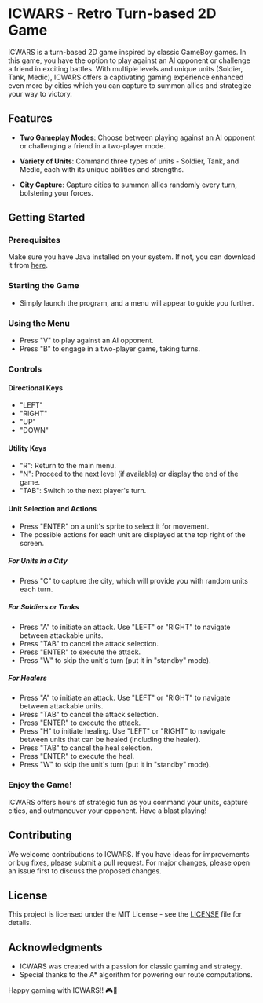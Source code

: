 # ICWARS - Retro Turn-based 2D Game

ICWARS is a turn-based 2D game inspired by classic GameBoy games. In this game, you have the option to play against an AI opponent or challenge a friend in exciting battles. With multiple levels and unique units (Soldier, Tank, Medic), ICWARS offers a captivating gaming experience enhanced even more by cities which you can capture to summon allies and strategize your way to victory.

## Features

- **Two Gameplay Modes**: Choose between playing against an AI opponent or challenging a friend in a two-player mode.

- **Variety of Units**: Command three types of units - Soldier, Tank, and Medic, each with its unique abilities and strengths.

- **City Capture**: Capture cities to summon allies randomly every turn, bolstering your forces.

## Getting Started

### Prerequisites

Make sure you have Java installed on your system. If not, you can download it from [here](https://www.oracle.com/java/technologies/javase-downloads.html).

### Starting the Game

- Simply launch the program, and a menu will appear to guide you further.

### Using the Menu

- Press "V" to play against an AI opponent.
- Press "B" to engage in a two-player game, taking turns.

### Controls

#### Directional Keys

- "LEFT"
- "RIGHT"
- "UP"
- "DOWN"

#### Utility Keys

- "R": Return to the main menu.
- "N": Proceed to the next level (if available) or display the end of the game.
- "TAB": Switch to the next player's turn.

#### Unit Selection and Actions

- Press "ENTER" on a unit's sprite to select it for movement.
- The possible actions for each unit are displayed at the top right of the screen.

##### For Units in a City

- Press "C" to capture the city, which will provide you with random units each turn.

##### For Soldiers or Tanks

- Press "A" to initiate an attack. Use "LEFT" or "RIGHT" to navigate between attackable units.
- Press "TAB" to cancel the attack selection.
- Press "ENTER" to execute the attack.
- Press "W" to skip the unit's turn (put it in "standby" mode).

##### For Healers

- Press "A" to initiate an attack. Use "LEFT" or "RIGHT" to navigate between attackable units.
- Press "TAB" to cancel the attack selection.
- Press "ENTER" to execute the attack.
- Press "H" to initiate healing. Use "LEFT" or "RIGHT" to navigate between units that can be healed (including the healer).
- Press "TAB" to cancel the heal selection.
- Press "ENTER" to execute the heal.
- Press "W" to skip the unit's turn (put it in "standby" mode).

### Enjoy the Game!

ICWARS offers hours of strategic fun as you command your units, capture cities, and outmaneuver your opponent. Have a blast playing!

## Contributing

We welcome contributions to ICWARS. If you have ideas for improvements or bug fixes, please submit a pull request. For major changes, please open an issue first to discuss the proposed changes.

## License

This project is licensed under the MIT License - see the [LICENSE](LICENSE) file for details.

## Acknowledgments

- ICWARS was created with a passion for classic gaming and strategy.
- Special thanks to the A* algorithm for powering our route computations.

Happy gaming with ICWARS!! 🎮🚀
